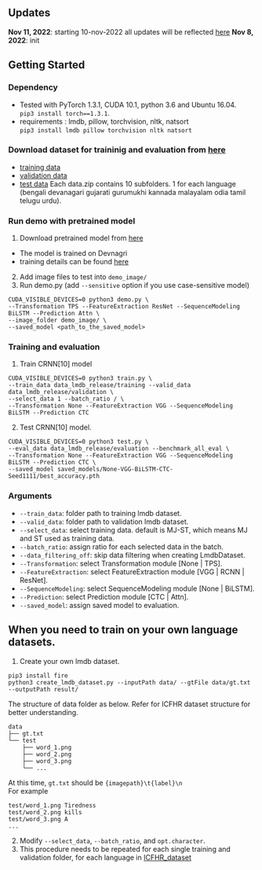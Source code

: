 

## Updates
**Nov 11, 2022**: starting 10-nov-2022 all updates will be reflected [here](https://ceyxasm.github.io/auto_grader/)
**Nov 8, 2022**: init 

## Getting Started
### Dependency
- Tested with PyTorch 1.3.1, CUDA 10.1, python 3.6 and Ubuntu 16.04. <br>`pip3 install torch==1.3.1`. <br>
- requirements : lmdb, pillow, torchvision, nltk, natsort <br>
`
pip3 install lmdb pillow torchvision nltk natsort
`

### Download dataset for traininig and evaluation from [here](http://cvit.iiit.ac.in/ihtr2022/dataset.html)
* [training data](http://cvit.iiit.ac.in/ihtr2022/assets/dataset/trainingset.zip)
* [validation data](http://cvit.iiit.ac.in/ihtr2022/assets/dataset/validationset.zip)
* [test data](http://cvit.iiit.ac.in/ihtr2022/assets/dataset/testset.zip)
Each data.zip contains 10 subfolders. 1 for each language (bengali  devanagari  gujarati  gurumukhi  kannada  malayalam  odia  tamil  telugu  urdu). <br>


### Run demo with pretrained model
1. Download pretrained model from [here](pretrained_models/hindi_10e5_iter.pth)
  * The model is trained on Devnagri
  * training details can be found [here](dev_10e5_results/opt.txt)
2. Add image files to test into `demo_image/`
3. Run demo.py (add `--sensitive` option if you use case-sensitive model)
```
CUDA_VISIBLE_DEVICES=0 python3 demo.py \
--Transformation TPS --FeatureExtraction ResNet --SequenceModeling BiLSTM --Prediction Attn \
--image_folder demo_image/ \
--saved_model <path_to_the_saved_model>
```


### Training and evaluation
1. Train CRNN[10] model
```
CUDA_VISIBLE_DEVICES=0 python3 train.py \
--train_data data_lmdb_release/training --valid_data data_lmdb_release/validation \
--select_data 1 --batch_ratio / \
--Transformation None --FeatureExtraction VGG --SequenceModeling BiLSTM --Prediction CTC
```
2. Test CRNN[10] model.  
```
CUDA_VISIBLE_DEVICES=0 python3 test.py \
--eval_data data_lmdb_release/evaluation --benchmark_all_eval \
--Transformation None --FeatureExtraction VGG --SequenceModeling BiLSTM --Prediction CTC \
--saved_model saved_models/None-VGG-BiLSTM-CTC-Seed1111/best_accuracy.pth
```

### Arguments
* `--train_data`: folder path to training lmdb dataset.
* `--valid_data`: folder path to validation lmdb dataset.
* `--select_data`: select training data. default is MJ-ST, which means MJ and ST used as training data.
* `--batch_ratio`: assign ratio for each selected data in the batch. 
* `--data_filtering_off`: skip data filtering when creating LmdbDataset. 
* `--Transformation`: select Transformation module [None | TPS].
* `--FeatureExtraction`: select FeatureExtraction module [VGG | RCNN | ResNet].
* `--SequenceModeling`: select SequenceModeling module [None | BiLSTM].
* `--Prediction`: select Prediction module [CTC | Attn].
* `--saved_model`: assign saved model to evaluation.

## When you need to train on your own language datasets.
1. Create your own lmdb dataset.
```
pip3 install fire
python3 create_lmdb_dataset.py --inputPath data/ --gtFile data/gt.txt --outputPath result/
```
The structure of data folder as below. Refer for ICFHR dataset structure for better understanding.
```
data
├── gt.txt
└── test
    ├── word_1.png
    ├── word_2.png
    ├── word_3.png
    └── ...
```
At this time, `gt.txt` should be `{imagepath}\t{label}\n` <br>
For example
```
test/word_1.png Tiredness
test/word_2.png kills
test/word_3.png A
...
```
2. Modify `--select_data`, `--batch_ratio`, and `opt.character`.
3. This procedure needs to be repeated for each single training and validation folder, for each language in [ICFHR_dataset](http://cvit.iiit.ac.in/ihtr2022/dataset.html)


